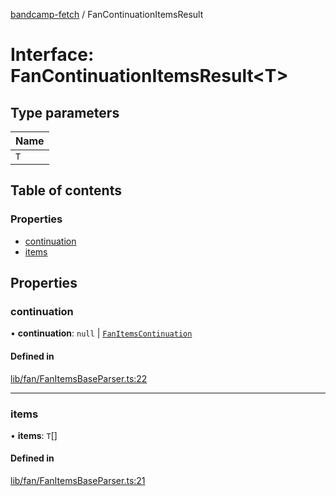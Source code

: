 [bandcamp-fetch](../README.md) / FanContinuationItemsResult

# Interface: FanContinuationItemsResult<T\>

## Type parameters

| Name |
| :------ |
| `T` |

## Table of contents

### Properties

- [continuation](FanContinuationItemsResult.md#continuation)
- [items](FanContinuationItemsResult.md#items)

## Properties

### continuation

• **continuation**: ``null`` \| [`FanItemsContinuation`](FanItemsContinuation.md)

#### Defined in

[lib/fan/FanItemsBaseParser.ts:22](https://github.com/patrickkfkan/bandcamp-fetch/blob/7bb1899/src/lib/fan/FanItemsBaseParser.ts#L22)

___

### items

• **items**: `T`[]

#### Defined in

[lib/fan/FanItemsBaseParser.ts:21](https://github.com/patrickkfkan/bandcamp-fetch/blob/7bb1899/src/lib/fan/FanItemsBaseParser.ts#L21)

